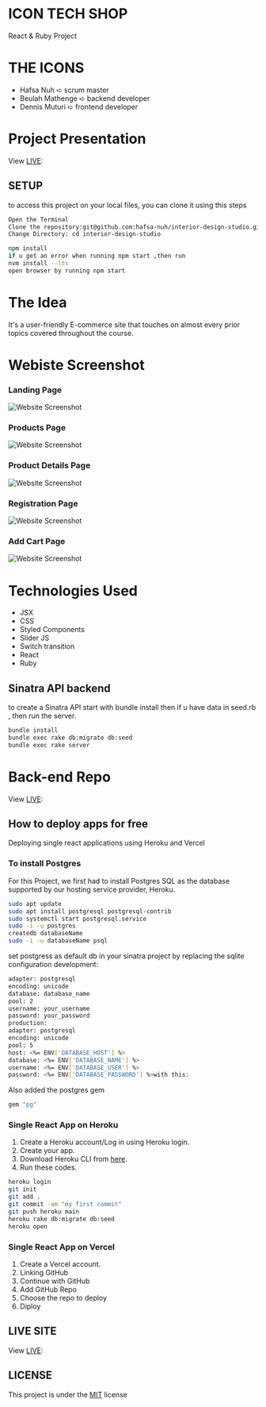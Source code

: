 # ICON TECH SHOP
React & Ruby Project

# THE ICONS
* Hafsa Nuh ➪ scrum master
* Beulah Mathenge ➪ backend developer
* Dennis Muturi ➪ frontend developer

# Project Presentation
View [LIVE](https://docs.google.com/presentation/d/1WhDjEp9l3l6LUlNj-c7CZr1zMDt_dRZDOxHSxbPTfbE/edit#slide=id.g70c71c87bd_0_763 ):


## SETUP
to access  this project on your local files, you can clone it using this steps

```bash
Open the Terminal
Clone the repository:git@github.com:hafsa-nuh/interior-design-studio.git
Change Directory: cd interior-design-studio

npm install
if u get an error when running npm start ,then run
nvm install --lts
open browser by running npm start
```

# The Idea
It's a user-friendly E-commerce site that touches on almost every prior topics covered throughout the course.

# Webiste Screenshot
### Landing Page
![Website Screenshot](https://github.com/hafsa-nuh/E-Commerce-/blob/main/src/assets/Screenshot%202022-11-14%20at%2010.43.46.jpg?raw=true)

### Products Page
![Website Screenshot](https://github.com/hafsa-nuh/E-Commerce-/blob/main/src/assets/Screenshot%202022-11-14%20at%2010.47.59.jpg?raw=true)

### Product Details Page
![Website Screenshot](https://github.com/hafsa-nuh/E-Commerce-/blob/main/src/assets/Screenshot%202022-11-14%20at%2010.54.48.jpg?raw=true)

### Registration Page
![Website Screenshot](https://github.com/hafsa-nuh/E-Commerce-/blob/main/src/assets/Screenshot%202022-11-14%20at%2010.48.15.jpg?raw=true)

### Add Cart Page
![Website Screenshot](https://github.com/hafsa-nuh/E-Commerce-/blob/main/src/assets/Screenshot%202022-11-14%20at%2010.44.18.jpg?raw=true)


# Technologies Used
* JSX
* CSS
* Styled Components
* Slider JS
* Switch transition
* React
* Ruby

## Sinatra API backend
to create a Sinatra API start with bundle install then if u have data in seed.rb , then run the server.
```bash
bundle install
bundle exec rake db:migrate db:seed
bundle exec rake server
```

# Back-end Repo
View [LIVE](https://github.com/Beulah-Matt/phase-3-project-sinatra-backend):



## How to deploy apps for free
Deploying single react applications using Heroku and Vercel


### To install Postgres
For this Project, we first had to install Postgres SQL as the database supported by our hosting service provider, Heroku.
```bash
sudo apt update
sudo apt install postgresql postgresql-contrib
sudo systemctl start postgresql.service
sudo -i -u postgres
createdb databaseName
sudo -i -u databaseName psql
```
set postgress as default db in your sinatra project by replacing the sqlite configuration development:
```bash
adapter: postgresql
encoding: unicode
database: database_name
pool: 2
username: your_username
password: your_password
production:
adapter: postgresql
encoding: unicode
pool: 5
host: <%= ENV['DATABASE_HOST'] %>
database: <%= ENV['DATABASE_NAME'] %>
username: <%= ENV['DATABASE_USER'] %>
password: <%= ENV['DATABASE_PASSWORD'] %>with this:
```
Also added the postgres gem
```bash
gem "pg"
```


### Single React App on Heroku
1) Create a Heroku account/Log in using Heroku login.
2) Create your app.
3) Download Heroku CLI from [here](https://devcenter.heroku.com/articles/heroku-cli#download-and-install).
4) Run these codes.

```bash
heroku login
git init
git add .
git commit -am "my first commit"
git push heroku main
heroku rake db:migrate db:seed
heroku open
```

### Single React App on Vercel
1) Create a Vercel account.
2) Linking GitHub
3) Continue with GitHub
4) Add GitHub Repo
5) Choose the repo to deploy
6) Diploy


## LIVE SITE
View [LIVE](http://e-commerce-bay.vercel.app/):


## LICENSE

This project is under the [MIT](License) license